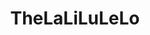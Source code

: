 ---
title: TheLaLiLuLeLo
crosslinks:
- NeverBeGameOver
- DeathStranding
- silenthill
- DavidBowie
---
